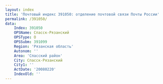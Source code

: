 ```yaml
---
layout: index
title: 'Почтовый индекс 391050: отделение почтовой связи Почты России'
permalink: /391050/
data:
    Index: 391050
    OPSName: Спасск-Рязанский
    OPSType: О
    OPSSubm: 391099
    Region: 'Рязанская область'
    Autonom: ''
    Area: 'Спасский район'
    City: Спасск-Рязанский
    City1: ''
    ActDate: '20080220'
    IndexOld: ''
---
```

